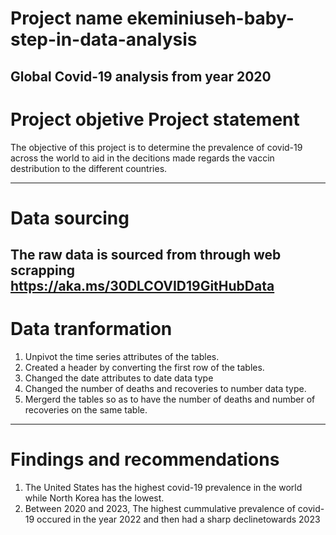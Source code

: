 # Project name ekeminiuseh-baby-step-in-data-analysis
Global Covid-19 analysis from year 2020
-----------

# Project objetive Project statement
The objective of this project is to determine 
the prevalence of covid-19 across the world to aid 
in the decitions made regards the vaccin destribution 
to the different countries.

------------

# Data sourcing
The raw data is sourced from through web scrapping
https://aka.ms/30DLCOVID19GitHubData
------------

# Data tranformation
1. Unpivot the time series attributes of the tables.
2. Created a header by converting the first row of the tables.
3. Changed the date attributes to date data type
4. Changed the number of deaths and recoveries to number data type.
5. Mergerd the tables so as to have the number of deaths and number of recoveries on the same table.
------------

# Findings and recommendations
1. The United States has the highest covid-19 prevalence in the world while North Korea has the lowest.
2. Between 2020 and 2023, The highest cummulative prevalence of covid-19 occured in the year 2022 and then had a sharp declinetowards 2023
